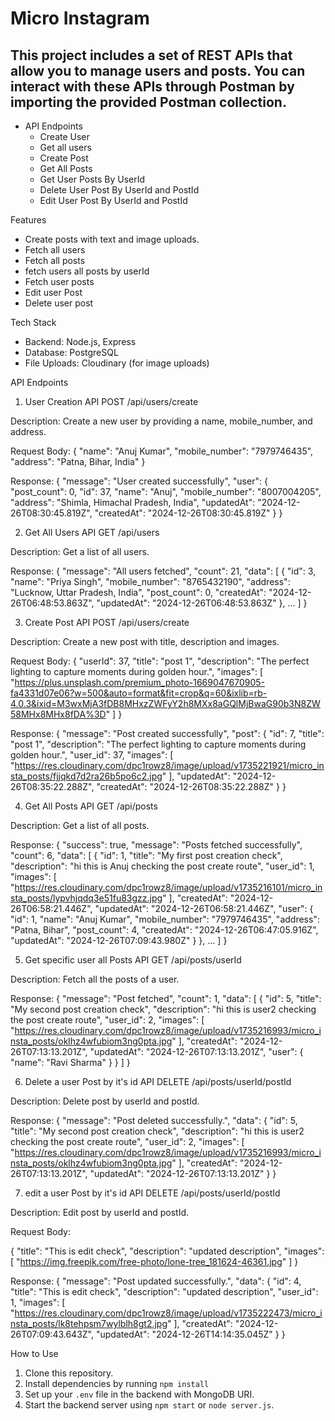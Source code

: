 
# Micro Instagram

## This project includes a set of REST APIs that allow you to manage users and posts. You can interact with these APIs through Postman by importing the provided Postman collection.


- API Endpoints
  - Create User
  - Get all users
  - Create Post 
  - Get All Posts 
  - Get User Posts By UserId
  - Delete User Post By UserId and PostId
  - Edit User Post By UserId and PostId
  


Features

- Create posts with text and image uploads.
- Fetch all users
- Fetch all posts
- fetch users all posts by userId
- Fetch user posts
- Edit user Post
- Delete user post


Tech Stack

- Backend: Node.js, Express
- Database: PostgreSQL
- File Uploads: Cloudinary (for image uploads)

API Endpoints

1. User Creation API
POST /api/users/create

Description: Create a new user by providing a name, mobile_number, and address.

Request Body:
 {
    "name": "Anuj Kumar",
    "mobile_number": "7979746435",
    "address": "Patna, Bihar, India"
  }

Response:
{
    "message": "User created successfully",
    "user": {
        "post_count": 0,
        "id": 37,
        "name": "Anuj",
        "mobile_number": "8007004205",
        "address": "Shimla, Himachal Pradesh, India",
        "updatedAt": "2024-12-26T08:30:45.819Z",
        "createdAt": "2024-12-26T08:30:45.819Z"
    }
}

2. Get All Users API
GET /api/users

Description: Get a list of all users.

Response:
{
    "message": "All users fetched",
    "count": 21,
    "data": [
        {
            "id": 3,
            "name": "Priya Singh",
            "mobile_number": "8765432190",
            "address": "Lucknow, Uttar Pradesh, India",
            "post_count": 0,
            "createdAt": "2024-12-26T06:48:53.863Z",
            "updatedAt": "2024-12-26T06:48:53.863Z"
        },
        ...
        ]
}


3. Create Post API
POST /api/users/create

Description: Create a new post with title, description and images.

Request Body:
{
    "userId": 37,
    "title": "post 1",
    "description": "The perfect lighting to capture moments during golden hour.",
    "images": [
      "https://plus.unsplash.com/premium_photo-1669047670905-fa4331d07e06?w=500&auto=format&fit=crop&q=60&ixlib=rb-4.0.3&ixid=M3wxMjA3fDB8MHxzZWFyY2h8MXx8aGQlMjBwaG90b3N8ZW58MHx8MHx8fDA%3D"
    ]
}

Response:
{
    "message": "Post created successfully",
    "post": {
        "id": 7,
        "title": "post 1",
        "description": "The perfect lighting to capture moments during golden hour.",
        "user_id": 37,
        "images": [
            "https://res.cloudinary.com/dpc1rowz8/image/upload/v1735221921/micro_insta_posts/fjjqkd7d2ra26b5po6c2.jpg"
        ],
        "updatedAt": "2024-12-26T08:35:22.288Z",
        "createdAt": "2024-12-26T08:35:22.288Z"
    }
}

4. Get All Posts API
GET /api/posts

Description: Get a list of all posts.

Response:
{
    "success": true,
    "message": "Posts fetched successfully",
    "count": 6,
    "data": [
        {
            "id": 1,
            "title": "My first post creation check",
            "description": "hi this is Anuj checking the post create route",
            "user_id": 1,
            "images": [
                "https://res.cloudinary.com/dpc1rowz8/image/upload/v1735216101/micro_insta_posts/lypvhjqdq3e51fu83gzz.jpg"
            ],
            "createdAt": "2024-12-26T06:58:21.446Z",
            "updatedAt": "2024-12-26T06:58:21.446Z",
            "user": {
                "id": 1,
                "name": "Anuj Kumar",
                "mobile_number": "7979746435",
                "address": "Patna, Bihar",
                "post_count": 4,
                "createdAt": "2024-12-26T06:47:05.916Z",
                "updatedAt": "2024-12-26T07:09:43.980Z"
            }
        },
        ...
    ]
}

5. Get specific user all Posts API
GET /api/posts/userId

Description: Fetch all the posts of a user.

Response:
{
    "message": "Post fetched",
    "count": 1,
    "data": [
        {
            "id": 5,
            "title": "My second post creation check",
            "description": "hi this is user2 checking the post create route",
            "user_id": 2,
            "images": [
                "https://res.cloudinary.com/dpc1rowz8/image/upload/v1735216993/micro_insta_posts/oklhz4wfubiom3ng0pta.jpg"
            ],
            "createdAt": "2024-12-26T07:13:13.201Z",
            "updatedAt": "2024-12-26T07:13:13.201Z",
            "user": {
                "name": "Ravi Sharma"
            }
        }
    ]
}

6. Delete a user Post by it's id API
DELETE /api/posts/userId/postId

Description: Delete post by userId and postId.

Response:
{
    "message": "Post deleted successfully.",
    "data": {
        "id": 5,
        "title": "My second post creation check",
        "description": "hi this is user2 checking the post create route",
        "user_id": 2,
        "images": [
            "https://res.cloudinary.com/dpc1rowz8/image/upload/v1735216993/micro_insta_posts/oklhz4wfubiom3ng0pta.jpg"
        ],
        "createdAt": "2024-12-26T07:13:13.201Z",
        "updatedAt": "2024-12-26T07:13:13.201Z"
    }
}

7. edit a user Post by it's id API
DELETE /api/posts/userId/postId

Description: Edit post by userId and postId.

Request Body:

{
  "title": "This is edit check",
  "description": "updated description",
  "images": [
    "https://img.freepik.com/free-photo/lone-tree_181624-46361.jpg"
  ]
}


Response:
{
    "message": "Post updated successfully.",
    "data": {
        "id": 4,
        "title": "This is edit check",
        "description": "updated description",
        "user_id": 1,
        "images": [
            "https://res.cloudinary.com/dpc1rowz8/image/upload/v1735222473/micro_insta_posts/lk8tehpsm7wylblh8gt2.jpg"
        ],
        "createdAt": "2024-12-26T07:09:43.643Z",
        "updatedAt": "2024-12-26T14:14:35.045Z"
    }
}

How to Use
1. Clone this repository.
2. Install dependencies by running `npm install`
3. Set up your `.env` file in the backend with MongoDB URI.
4. Start the backend server using `npm start` or `node server.js`.




